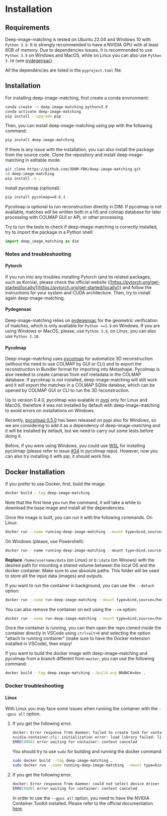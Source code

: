 # Installation

## Requirements

Deep-image-matching is tested on Ubuntu 22.04 and Windows 10 with `Python 3.9`. It is strongly recommended to have a NVIDIA GPU with at least 8GB of memory.
Due to dependencies issues, it is recommended to use `Python 3.9` on Windows and MacOS, while on Linux you can also use `Python 3.10` (see [pydegensac](#pydegensac)).

All the dependencies are listed in the `pyproject.toml` file.

## Installation

For installing deep-image-matching, first create a conda environment:

```bash
conda create -n deep-image-matching python=3.9
conda activate deep-image-matching
pip install --upgrade pip
```

Then, you can install deep-image-matching using pip with the following command:

```bash
pip install deep-image-matching
```

If there is any issue with the installation, you can also install the package from the source code.
Clone the repository and install deep-image-matching in editable mode:

```bash
git clone https://github.com/3DOM-FBK/deep-image-matching.git
cd deep-image-matching
pip install -e .
```

Install pycolmap (optional):

```bash
pip install pycolmap==0.6.1
```
Pycolmap is optional to run reconstruction directly in DIM. If pycolmap is not available, matches will be written both in a h5 and colmap database for later processing with COLMAP GUI or API, or other processing.

Try to run the tests to check if deep-image-matching is correctly installed, try to import the package in a Python shell:

```python
import deep_image_matching as dim
```


### Notes and troubleshooting

#### Pytorch

If you run into any troubles installing Pytorch (and its related packages, such as Kornia), please check the official website ([https://pytorch.org/get-started/locally/](https://pytorch.org/get-started/locally/)) and follow the instructions for your system and CUDA architecture. Then, try to install again deep-image-matching.

#### Pydegensac

Deep-image-matching relies on [pydegensac](https://github.com/ducha-aiki/pydegensac) for the geometric verification of matches, which is only available for `Python <=3.9` on Windows. If you are using Windows or MacOS, please, use `Python 3.9`, on Linux, you can also use `Python 3.10`.

#### Pycolmap

Deep-image-matching uses [pycolmap](https://github.com/colmap/pycolmap) for automatize 3D reconstruction (without the need to use COLMAP by GUI or CLI) and to export the reconstruction in Bundler format for importing into Metashape.
Pycolmap is alse needed to create cameras from exif metadata in the COLMAP database.
If pycolmap is not installed, deep-image-matching will still work and it will export the matches in a COLMAP SQlite databse, which can be opened by COLMAP GUI or CLI to run the 3D reconstruction.

Up to version 0.4.0, pycolmap was avalable in [pypi](https://pypi.org/project/pycolmap/) only for Linux and MacOS, therefore it was not installed by default with
deep-image-matching to avoid errors on installations on Windows.

Recently, [pycolmap 0.5.0](https://github.com/colmap/pycolmap/releases/tag/v0.5.0) has been released on pypi also for Windows, so we are considering to add it as a dependency of deep-image-matching and it will be installed by default, but we need to carry out some tests before doing it.

Before, if you were using Windows, you could use [WSL](https://learn.microsoft.com/en-us/windows/wsl/install) for installing pycolmap (please refer to issue [#34](https://github.com/colmap/pycolmap/issues/34) in pycolmap repo).
However, now you can also try installing it with pip, it should work fine.

## Docker Installation

If you prefer to use Docker, first, build the image:

```bash
docker build --tag deep-image-matching .
```

Note that the first time you run the command, it will take a while to download the base image and install all the dependencies.

Once the image is built, you can run it with the following commands.
On Linux:

```bash
docker run --name running-deep-image-matching --mount type=bind,source=/home/username/data,target=/workspace/data --gpus all -it deep-image-matching
```

On Windows (please, use Powershell):

```powershell
docker run --name running-deep-image-matching --mount type=bind,source=D:\data,target=/workspace/data --gpus all -it deep-image-matching
```

**Replace** `/home/username/data` (on Linux) or `D:\data` (on Winows) with the desired path for mounting a shared volume between the local OS and the docker container. Make sure to use absolute paths. This folder will be used to store alll the input data (images) and outputs.

If you want to run the container in background, you can use the `--detach` option:

```bash
docker run --name run-deep-image-matching --mount type=bind,source=/home/username/data,target=/workspace/data --gpus all --detach deep-image-matching
```

You can also remove the container on exit using the `--rm` option:

```bash
docker run --name run-deep-image-matching --mount type=bind,source=/home/username/data,target=/workspace/data --gpus all --rm -it deep-image-matching
```

Once the container is running, you can then open the repo cloned inside the container directly in VSCode using `ctrl+alt+O` and selecting the option "attach to running container" (make sure to have the Docker extension installed in VSCode), then enjoy!

If you want to build the docker image with deep-image-matching and pycolmap from a branch different from `master`, you can use the following command:

```bash
docker build --tag deep-image-matching --build-arg BRANCH=dev .
```

### Docker troubleshooting

#### Linux

With Linux you may face some issues when running the container with the `--gpus all` option.

1. If you get the following error.

   ```bash
   docker: Error response from daemon: failed to create task for container: failed to create shim task: OCI runtime create failed: runc create failed: unable to start container process: error during container init: error running hook #0: error running hook: exit status 1, stdout: , stderr: Auto-detected mode as 'legacy'
   nvidia-container-cli: initialization error: load library failed: libnvidia-ml.so.1: cannot open shared object file: no such file or directory: unknown.
   ERRO[0000] error waiting for container: context canceled
   ```

   You should try to use `sudo` for building and running the docker command

   ```bash
   sudo docker build --tag deep-image-matching .
   sudo docker run --name running-deep-image-matching --mount type=bind,source=/home/username/data,target=/workspace/data --gpus all -it deep-image-matching
   ```

2. If you get the following error.

   ```bash
   docker: Error response from daemon: could not select device driver "" with capabilities: [[gpu]].
   ERRO[0000] error waiting for container: context canceled
   ```

   In order to use the `--gpus all` option, you need to have the NVIDIA Container Toolkit installed. Please refer to the official documentation [here](https://docs.nvidia.com/datacenter/cloud-native/container-toolkit/install-guide.html#installing-on-ubuntu-and-debian).
